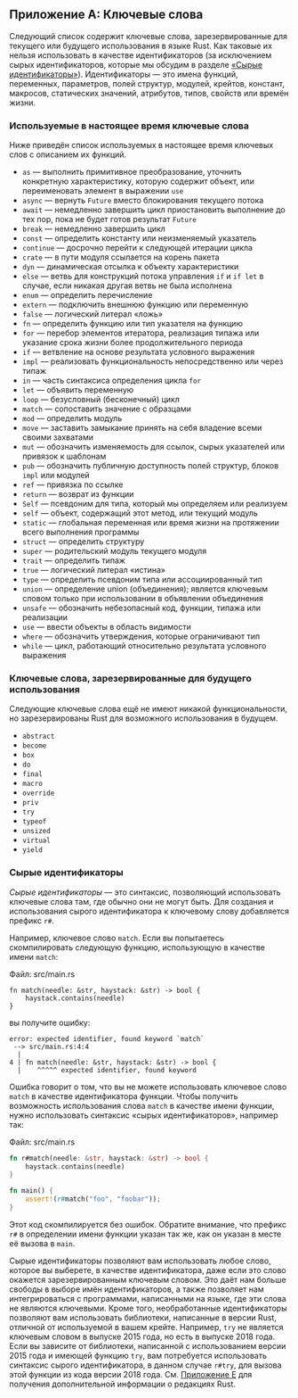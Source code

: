 ## Приложение A: Ключевые слова

Следующий список содержит ключевые слова, зарезервированные для текущего или будущего использования в языке Rust. Как таковые их нельзя использовать в качестве идентификаторов (за исключением сырых идентификаторов, которые мы обсудим в разделе [«Сырые идентификаторы»]<!-- ignore -->). Идентификаторы — это имена функций, переменных, параметров, полей структур, модулей, крейтов, констант, макросов, статических значений, атрибутов, типов, свойств или времён жизни.

### Используемые в настоящее время ключевые слова

Ниже приведён список используемых в настоящее время ключевых слов с описанием их функций.

- `as` — выполнить примитивное преобразование, уточнить конкретную характеристику, которую содержит объект, или переименовать элемент в выражении <code>use</code>
- <code>async</code> —  вернуть <code>Future</code> вместо блокирования текущего потока
- <code>await</code> — немедленно завершить цикл приостановить выполнение до тех пор, пока не будет готов результат <code>Future</code>
- <code>break</code> — немедленно завершить цикл
- <code>const</code> — определить константу или неизменяемый указатель
- <code>continue</code> — досрочно перейти к следующей итерации цикла
- <code>crate</code> — в пути модуля ссылается на корень пакета
- <code>dyn</code> — динамическая отсылка к объекту характеристики
- <code>else</code> — ветвь для конструкций потока управления <code>if</code> и <code>if let</code> в случае, если никакая другая ветвь не была исполнена
- <code>enum</code> — определить перечисление
- <code>extern</code> — подключить внешнюю функцию или переменную
- <code>false</code> — логический литерал «ложь»
- <code>fn</code> — определить функцию или тип указателя на функцию
- <code>for</code> — перебор элементов итератора, реализация типажа или указание срока жизни более продолжительного периода
- <code>if</code> — ветвление на основе результата условного выражения
- <code>impl</code> — реализовать функциональность непосредственно или через типаж
- <code>in</code> — часть синтаксиса определения цикла  <code>for</code>
- <code>let</code> — объявить переменную
- <code>loop</code> — безусловный (бесконечный) цикл
- <code>match</code> — сопоставить значение с образцами
- <code>mod</code> — определить модуль
- <code>move</code> — заставить замыкание принять на себя владение всеми своими захватами
- <code>mut</code> — обозначить изменяемость для ссылок, сырых указателей или привязок к шаблонам
- <code>pub</code> — обозначить публичную доступность полей структур, блоков <code>impl</code> или модулей
- <code>ref</code> — привязка по ссылке
- <code>return</code> — возврат из функции
- <code>Self</code> — псевдоним для типа, который мы определяем или реализуем
- <code>self</code> — объект, содержащий этот метод, или текущий модуль
- <code>static</code> — глобальная переменная или время жизни на протяжении всего выполнения программы
- <code>struct</code> — определить структуру
- <code>super</code> — родительский модуль текущего модуля
- <code>trait</code> — определить типаж
- <code>true</code> — логический литерал «истина»
- <code>type</code> — определить псевдоним типа или ассоциированный тип
- <code>union</code> — определение <a>union</a><!-- ignore --> (объединения); является ключевым словом только при использовании в объявлении объединения
- <code>unsafe</code> — обозначить небезопасный код, функции, типажа или реализации
- <code>use</code> — ввести объекты в область видимости
- <code>where</code> — обозначить утверждения, которые ограничивают тип
- <code>while</code> — цикл, работающий относительно результата условного выражения

### Ключевые слова, зарезервированные для будущего использования

Следующие ключевые слова ещё не имеют никакой функциональности, но зарезервированы Rust для возможного использования в будущем.

- `abstract`
- `become`
- `box`
- `do`
- `final`
- `macro`
- `override`
- `priv`
- `try`
- `typeof`
- `unsized`
- `virtual`
- `yield`

### Сырые идентификаторы<a id="raw-identifiers"></a>

*Сырые идентификаторы* — это синтаксис, позволяющий использовать ключевые слова там, где обычно они не могут быть. Для создания и использования сырого идентификатора к ключевому слову добавляется префикс `r#`.

Например, ключевое слово `match`. Если вы попытаетесь скомпилировать следующую функцию, использующую в качестве имени `match`:

<span class="filename">Файл: src/main.rs</span>

```rust,ignore,does_not_compile
fn match(needle: &str, haystack: &str) -> bool {
    haystack.contains(needle)
}
```

вы получите ошибку:

```text
error: expected identifier, found keyword `match`
 --> src/main.rs:4:4
  |
4 | fn match(needle: &str, haystack: &str) -> bool {
  |    ^^^^^ expected identifier, found keyword
```

Ошибка говорит о том, что вы не можете использовать ключевое слово `match` в качестве идентификатора функции. Чтобы получить возможность использования слова `match` в качестве имени функции, нужно использовать синтаксис «сырых идентификаторов», например так:

<span class="filename">Файл: src/main.rs</span>

```rust
fn r#match(needle: &str, haystack: &str) -> bool {
    haystack.contains(needle)
}

fn main() {
    assert!(r#match("foo", "foobar"));
}
```

Этот код скомпилируется без ошибок. Обратите внимание, что префикс `r#` в определении имени функции указан так же, как он указан в месте её вызова в `main`.

Сырые идентификаторы позволяют вам использовать любое слово, которое вы выберете, в качестве идентификатора, даже если это слово окажется зарезервированным ключевым словом. Это даёт нам больше свободы в выборе имён идентификаторов, а также позволяет нам интегрироваться с программами, написанными на языке, где эти слова не являются ключевыми. Кроме того, необработанные идентификаторы позволяют вам использовать библиотеки, написанные в версии Rust, отличной от используемой в вашем крейте. Например, `try` не является ключевым словом в выпуске 2015 года, но есть в выпуске 2018 года. Если вы зависите от библиотеки, написанной с использованием версии 2015 года и имеющей функцию `try`, вам потребуется использовать синтаксис сырого идентификатора, в данном случае `r#try`, для вызова этой функции из кода версии 2018 года. См. [Приложение E]<!-- ignore --> для получения дополнительной информации о редакциях Rust.


[«Сырые идентификаторы»]: #raw-identifiers
[Приложение E]: appendix-05-editions.html